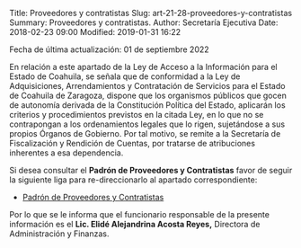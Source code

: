 Title: Proveedores y contratistas
Slug: art-21-28-proveedores-y-contratistas
Summary: Proveedores y contratistas.
Author: Secretaría Ejecutiva
Date: 2018-02-23 09:00
Modified: 2019-01-31 16:22


Fecha de última actualización: 01 de septiembre 2022


En relación a este apartado de la Ley de Acceso a la Información para el Estado de Coahuila, se señala que de conformidad a la Ley de Adquisiciones, Arrendamientos y Contratación de Servicios para el Estado de Coahuila de Zaragoza, dispone que los organismos públicos que gocen de autonomía derivada de la Constitución Política del Estado, aplicarán los criterios y procedimientos previstos en la citada Ley, en lo que no se contrapongan a los ordenamientos legales que lo rigen, sujetándose a sus propios Órganos de Gobierno. Por tal motivo, se remite a la Secretaría de Fiscalización y Rendición de Cuentas, por tratarse de atribuciones inherentes a esa dependencia.

Si desea consultar el **Padrón de Proveedores y Contratistas** favor de seguir la siguiente liga para re-direccionarlo al apartado correspondiente:

* [Padrón de Proveedores y Contratistas](https://www.sefircoahuila.gob.mx/empresarios/ppc/)

Por lo que se le informa que el funcionario responsable de la presente información es el **Lic. Elidé Alejandrina Acosta Reyes,** Directora de Administración y Finanzas.
